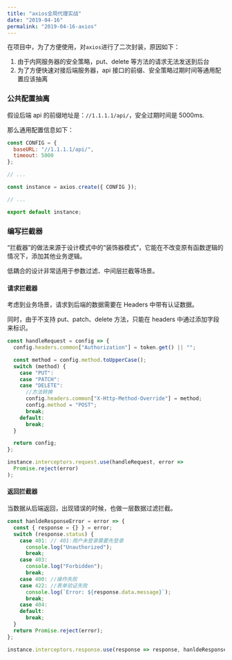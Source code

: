 ```yaml
---
title: "axios全局代理实战"
date: "2019-04-16"
permalink: "2019-04-16-axios"
---
```


在项目中，为了方便使用，对`axios`进行了二次封装，原因如下：

1. 由于内网服务器的安全策略，put、delete 等方法的请求无法发送到后台
1. 为了方便快速对接后端服务器，api 接口的前缀、安全策略过期时间等通用配置应该抽离

### 公共配置抽离

假设后端 api 的前缀地址是：`//1.1.1.1/api/`，安全过期时间是 5000ms.

那么通用配置信息如下：

```javascript
const CONFIG = {
  baseURL: "//1.1.1.1/api/",
  timeout: 5000
};

// ...

const instance = axios.create({ CONFIG });

// ...

export default instance;
```

### 编写拦截器

“拦截器”的做法来源于设计模式中的“装饰器模式”，它能在不改变原有函数逻辑的情况下，添加其他业务逻辑。

低耦合的设计非常适用于参数过滤、中间层拦截等场景。

#### 请求拦截器

考虑到业务场景，请求到后端的数据需要在 Headers 中带有认证数据。

同时，由于不支持 put、patch、delete 方法，只能在 headers 中通过添加字段来标识。

```javascript
const handleRequest = config => {
  config.headers.common["Authorization"] = token.get() || "";

  const method = config.method.toUpperCase();
  switch (method) {
    case "PUT":
    case "PATCH":
    case "DELETE":
      //方法转换
      config.headers.common["X-Http-Method-Override"] = method;
      config.method = "POST";
      break;
    default:
      break;
  }

  return config;
};

instance.interceptors.request.use(handleRequest, error =>
  Promise.reject(error)
);
```

#### 返回拦截器

当数据从后端返回，出现错误的时候，也做一层数据过滤拦截。

```javascript
const hanldeResponseError = error => {
  const { response = {} } = error;
  switch (response.status) {
    case 401: // 401:用户未登录需要先登录
      console.log("Unauthorized");
      break;
    case 403:
      console.log("Forbidden");
      break;
    case 400: //操作失败
    case 422: //表单验证失败
      console.log(`Error: ${response.data.message}`);
      break;
    case 404:
    default:
      break;
  }
  return Promise.reject(error);
};

instance.interceptors.response.use(response => response, hanldeResponseError);
```
